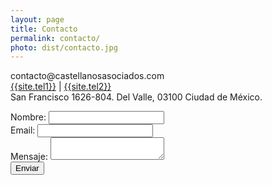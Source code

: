 ```yaml
---
layout: page
title: Contacto
permalink: contacto/
photo: dist/contacto.jpg
---
```


<section class="cards">
  <div class="halfcard">
    <p>contacto@castellanosasociados.com<br>
      <a href="tel:{{ site.tel1}}"> {{site.tel1}}</a> | <a href="tel:{{ site.tel2}}">{{site.tel2}}</a><br>
      San Francisco 1626-804. Del Valle, 03100 Ciudad de México.
    </p>
    <form action="https://formspree.io/{{ site.email }}" method="POST">
        <label for="name">Nombre:</label>
          <input type="text" name="name"><br>
        <label for="name">Email:</label>
          <input type="email" name="_replyto"><br>
        <label for="message">Mensaje:</label>
          <textarea type="text" name="message"></textarea><br>
        <input class="submitbutton" type="submit" value="Enviar">
    </form>
  </div>

  <div class="halfcard">
    <div id="map"></div>
  </div>
</section>

<script src="{{site.baseurl}}js/map.js"></script>
<script async defer
    src="https://maps.googleapis.com/maps/api/js?key=AIzaSyCLQc8Mu-fjVVgkBV77SKMaYiGJV0jaRQw&callback=initMap">
</script>
